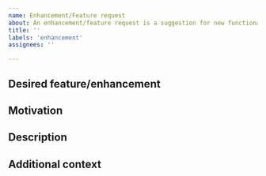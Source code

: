 ```yaml
---
name: Enhancement/Feature request
about: An enhancement/feature request is a suggestion for new functionality or an enhancement to existing features in the software.
title: ''
labels: 'enhancement'
assignees: ''

---
```

<!-- Examples of feature requests include:

- Adding new functionality
- Improving existing features
- Enhancing user interface or user experience
- Integrating with other tools or services
- Optimizing performance for specific use cases

If you're reporting an error or unexpected behavior with existing functionality, please use the Bug Report template instead. -->

## **Desired feature/enhancement**
<!-- Explain what you would like to see added or improved in the software -->

## **Motivation**
<!-- Please provide context of why this would be relevant/useful. -->

## **Description**
<!-- Please provide an exhaustive description of the feature/enhancement you are suggesting, including details about it's implementation -->

## **Additional context**
<!-- Please add any other context about the feature/enhancement that might be relevant here. -->
